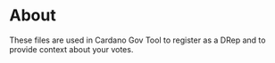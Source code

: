 # About
These files are used in Cardano Gov Tool to register as a DRep and to provide context about your votes.
